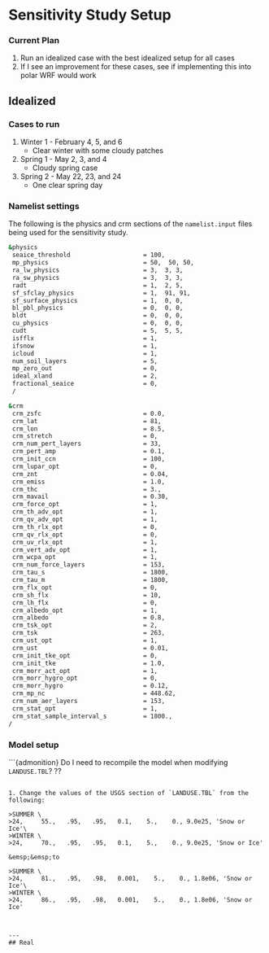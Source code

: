 # Sensitivity Study Setup

### Current Plan
1. Run an idealized case with the best idealized setup for all cases
2. If I see an improvement for these cases, see if implementing this into polar WRF would work

## Idealized

### Cases to run
1. Winter 1 - February 4, 5, and 6
    - Clear winter with some cloudy patches
2. Spring 1 - May 2, 3, and 4
    - Cloudy spring case
3. Spring 2 - May 22, 23, and 24
    - One clear spring day

### Namelist settings
The following is the physics and crm sections of the `namelist.input` files being used for the sensitivity study.

```bash
&physics
 seaice_threshold                    = 100,
 mp_physics                          = 50,  50, 50,
 ra_lw_physics                       = 3,  3, 3,
 ra_sw_physics                       = 3,  3, 3,
 radt                                = 1,  2, 5,
 sf_sfclay_physics                   = 1,  91, 91,
 sf_surface_physics                  = 1,  0, 0,
 bl_pbl_physics                      = 0,  0, 0,
 bldt                                = 0,  0, 0,
 cu_physics                          = 0,  0, 0,
 cudt                                = 5,  5, 5,
 isfflx                              = 1,
 ifsnow                              = 1,
 icloud                              = 1,
 num_soil_layers                     = 5,
 mp_zero_out                         = 0,
 ideal_xland                         = 2,
 fractional_seaice                   = 0,
 /

&crm
 crm_zsfc                            = 0.0,
 crm_lat                             = 81,
 crm_lon                             = 8.5,
 crm_stretch                         = 0,
 crm_num_pert_layers                 = 33,
 crm_pert_amp                        = 0.1,
 crm_init_ccn                        = 100,
 crm_lupar_opt                       = 0,
 crm_znt                             = 0.04,
 crm_emiss                           = 1.0,
 crm_thc                             = 3.,
 crm_mavail                          = 0.30,
 crm_force_opt                       = 1,
 crm_th_adv_opt                      = 1,
 crm_qv_adv_opt                      = 1,
 crm_th_rlx_opt                      = 0,
 crm_qv_rlx_opt                      = 0,
 crm_uv_rlx_opt                      = 1,
 crm_vert_adv_opt                    = 1,
 crm_wcpa_opt                        = 1,
 crm_num_force_layers                = 153,
 crm_tau_s                           = 1800,
 crm_tau_m                           = 1800,
 crm_flx_opt                         = 0,
 crm_sh_flx                          = 10,
 crm_lh_flx                          = 0,
 crm_albedo_opt                      = 1,
 crm_albedo                          = 0.8,
 crm_tsk_opt                         = 2,
 crm_tsk                             = 263,
 crm_ust_opt                         = 1,
 crm_ust                             = 0.01,
 crm_init_tke_opt                    = 0,
 crm_init_tke                        = 1.0,
 crm_morr_act_opt                    = 1,
 crm_morr_hygro_opt                  = 0,
 crm_morr_hygro                      = 0.12,
 crm_mp_nc                           = 448.62,
 crm_num_aer_layers                  = 153,
 crm_stat_opt                        = 1,
 crm_stat_sample_interval_s          = 1800.,
/

```
### Model setup

```{admonition} Do I need to recompile the model when modifying `LANDUSE.TBL`?
??
```

1. Change the values of the USGS section of `LANDUSE.TBL` from the following:

>SUMMER \
>24,     55.,   .95,   .95,   0.1,    5.,    0., 9.0e25, 'Snow or Ice'\
>WINTER \
>24,     70.,   .95,   .95,   0.1,    5.,    0., 9.0e25, 'Snow or Ice'

&emsp;&emsp;to

>SUMMER \
>24,     81.,   .95,   .98,   0.001,    5.,    0., 1.8e06, 'Snow or Ice'\
>WINTER \
>24,     86.,   .95,   .98,   0.001,    5.,    0., 1.8e06, 'Snow or Ice'



---
## Real
